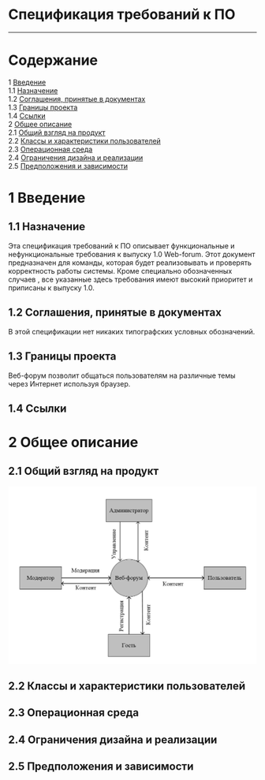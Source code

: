 # Спецификация требований к ПО
---

# Содержание
1 [Введение](#intro)  
1.1 [Назначение](#appointment)  
1.2 [Соглашения, принятые в документах](#definitions_acronyms_and_abbreviations)    
1.3 [Границы проекта](#project_boundary)   
1.4 [Ссылки](#references)  
2 [Общее описание](#overall_view)  
2.1 [Общий взгляд на продукт](#overall_view_on_product)  
2.2 [Классы и характеристики пользователей](#users)   
2.3 [Операционная среда](#os)   
2.4 [Ограничения дизайна и реализации](#design_constraints)   
2.5 [Предположения и зависимости](#assumptions_and_dependencies)    

<a name="intro"/>

# 1 Введение

<a name="appointment"/>

## 1.1 Назначение
Эта спецификация требований к ПО описывает функциональные и нефункциональные требования к выпуску 1.0 Web-forum. Этот
документ предназначен для команды, которая будет реализовывать и проверять корректность работы системы. Кроме специально обозначенных случаев
, все указанные здесь требования имеют высокий приоритет и приписаны к выпуску 1.0.

<a name="definitions_acronyms_and_abbreviations"/>

## 1.2 Соглашения, принятые в документах
В этой спецификации нет никаких типографских условных обозначений.

<a name="project_boundary"/>

## 1.3 Границы проекта
Веб-форум позволит общаться пользователям на различные темы через Интернет используя браузер.

<a name="references"/>

## 1.4 Ссылки

<a name="overall_view"/>

# 2 Общее описание

<a name="overall_view_on_product"/>

## 2.1 Общий взгляд на продукт
![Контекстная диаграмма](https://github.com/andreyscherbin/TRTPO-Project/blob/main/Images/System%20Design/ContextDiagramm.PNG)

<a name="users"/>

## 2.2 Классы и характеристики пользователей 

<a name="os"/>

## 2.3 Операционная среда

<a name="design_constraints"/>

## 2.4 Ограничения дизайна и реализации

<a name="assumptions_and_dependencies"/>

## 2.5 Предположения и зависимости

